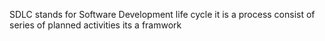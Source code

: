 SDLC stands for Software Development life cycle
it is a process consist of series of planned activities
its a framwork 